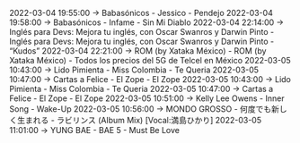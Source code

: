 2022-03-04 19:55:00 -> Babasónicos - Jessico - Pendejo
2022-03-04 19:58:00 -> Babasónicos - Infame - Sin Mi Diablo
2022-03-04 22:14:00 -> Inglés para Devs: Mejora tu inglés, con Oscar Swanros y Darwin Pinto - Inglés para Devs: Mejora tu inglés, con Oscar Swanros y Darwin Pinto - “Kudos”
2022-03-04 22:21:00 -> ROM (by Xataka México) - ROM (by Xataka México) - Todos los precios del 5G de Telcel en México
2022-03-05 10:43:00 -> Lido Pimienta - Miss Colombia - Te Queria
2022-03-05 10:47:00 -> Cartas a Felice - El Zope - El Zope
2022-03-05 10:43:00 -> Lido Pimienta - Miss Colombia - Te Queria
2022-03-05 10:47:00 -> Cartas a Felice - El Zope - El Zope
2022-03-05 10:51:00 -> Kelly Lee Owens - Inner Song - Wake-Up
2022-03-05 10:56:00 -> MONDO GROSSO - 何度でも新しく生まれる - ラビリンス (Album Mix) [Vocal:満島ひかり]
2022-03-05 11:01:00 -> YUNG BAE - BAE 5 - Must Be Love
